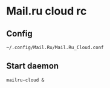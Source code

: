 # Mail.ru cloud rc

## Config

`~/.config/Mail.Ru/Mail.Ru_Cloud.conf`

## Start daemon

    mailru-cloud &
